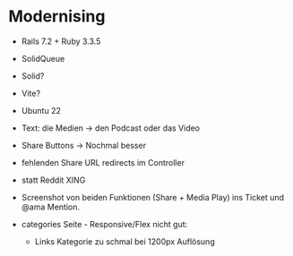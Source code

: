 # Modernising

- Rails 7.2 + Ruby 3.3.5
- SolidQueue
- Solid?
- Vite?
- Ubuntu 22


- Text: die Medien -> den Podcast oder das Video
- Share Buttons -> Nochmal besser
- fehlenden Share URL redirects im Controller
- statt Reddit XING

- Screenshot von beiden Funktionen (Share + Media Play) ins Ticket und @ama Mention.

- categories Seite - Responsive/Flex nicht gut:
  -  Links Kategorie zu schmal bei 1200px Auflösung 
